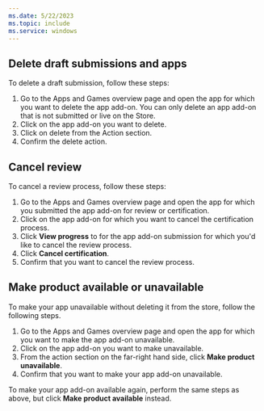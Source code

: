 ```yaml
---
ms.date: 5/22/2023
ms.topic: include
ms.service: windows
---
```


## Delete draft submissions and apps

To delete a draft submission, follow these steps:

1. Go to the Apps and Games overview page and open the app for which you want to delete the app add-on. You can only delete an app add-on that is not submitted or live on the Store.
1. Click on the app add-on you want to delete.
1. Click on delete from the Action section.
1. Confirm the delete action.

## Cancel review

To cancel a review process, follow these steps:

1. Go to the Apps and Games overview page and open the app for which you submitted the app add-on for review or certification.
1. Click on the app add-on for which you want to cancel the certification process.
1. Click **View progress** to for the app add-on submission for which you'd like to cancel the review process.
1. Click **Cancel certification**.
1. Confirm that you want to cancel the review process.

## Make product available or unavailable

To make your app unavailable without deleting it from the store, follow the following steps.

1. Go to the Apps and Games overview page and open the app for which you want to make the app add-on unavailable.
1. Click on the app add-on you want to make unavailable.
1. From the action section on the far-right hand side, click **Make product unavailable**.
1. Confirm that you want to make your app add-on unavailable.

To make your app add-on available again, perform the same steps as above, but click **Make product available** instead.
